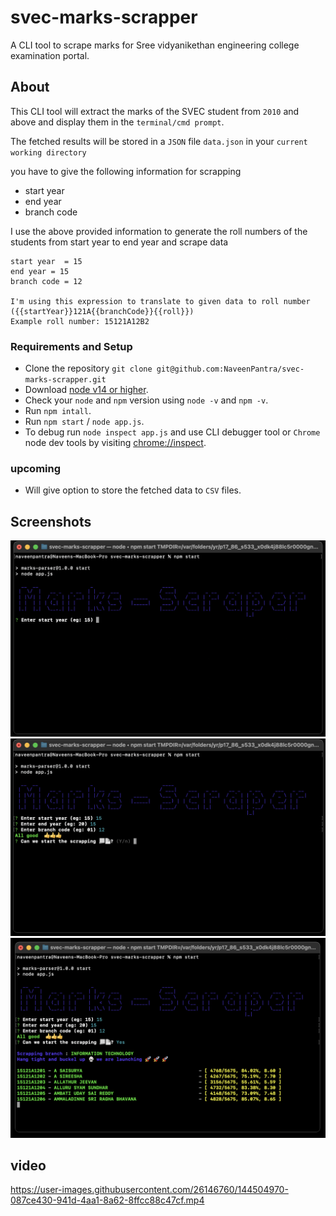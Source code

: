 # svec-marks-scrapper
A CLI tool to scrape marks for Sree vidyanikethan engineering college examination portal.

## About
This CLI tool will extract the marks of the SVEC student from `2010` and above and display them in the `terminal/cmd prompt`.

The fetched results will be stored in a `JSON` file `data.json` in your `current working directory`

you have to give the following information for scrapping
- start year
- end year
- branch code

I use the above provided information to generate the roll numbers of the students from start year to end year and scrape data

```text
start year  = 15
end year = 15
branch code = 12

I'm using this expression to translate to given data to roll number ({{startYear}}121A{{branchCode}}{{roll}}) 
Example roll number: 15121A12B2
```

### Requirements and Setup
- Clone the repository `git clone git@github.com:NaveenPantra/svec-marks-scrapper.git`
- Download [node v14 or higher](https://nodejs.org/en/).
- Check your `node` and `npm` version using `node -v` and `npm -v`.
- Run `npm intall`.
- Run `npm start` / `node app.js`.
- To debug run `node inspect app.js` and use CLI debugger tool or `Chrome` node dev tools by visiting [chrome://inspect](chrome://inspect).

### upcoming

- Will give option to store the fetched data to `CSV` files.

## Screenshots

![Marks Scrapper (figlet drawing)](./assets/Screenshot%202021-12-03%20at%2002.17.24.png)
![Marks Scrapper (inquirer questions)](./assets/Screenshot%202021-12-03%20at%2002.17.52.png)
![Marks Scrapper (scrapping marks)](./assets/Screenshot%202021-12-03%20at%2002.18.04.png)

## video

https://user-images.githubusercontent.com/26146760/144504970-087ce430-941d-4aa1-8a62-8ffcc88c47cf.mp4
